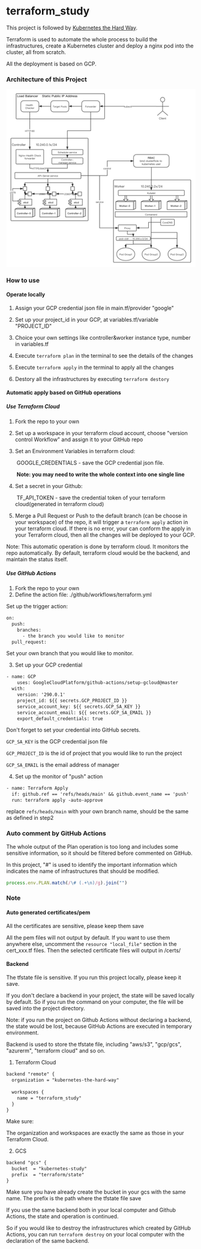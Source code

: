 # terraform_study

This project is followed by [Kubernetes the Hard Way](https://github.com/kelseyhightower/kubernetes-the-hard-way/).

Terraform is used to automate the whole process to build the infrastructures, create a Kubernetes cluster and deploy a nginx pod into the cluster, all from scratch.

All the deployment is based on GCP.

### Architecture of this Project

![architecture](./doc/architecture.png)

### How to use

#### Operate locally

1. Assign your GCP credential json file in main.tf/provider "google"

2. Set up your project_id in your GCP, at variables.tf/variable "PROJECT_ID"
3. Choice your own settings like controller&worker instance type, number in variables.tf
4. Execute ```terraform plan``` in the terminal to see the details of the changes
5. Execute ```terraform apply``` in the terminal to apply all the changes
6. Destory all the infrastructures by executing ```terraform destory```

#### Automatic apply based on GitHub  operations

##### Use Terraform Cloud

1. Fork the repo to your own 

2. Set up a workspace in your terraform cloud account, choose "version control Workflow" and assign it to your GitHub repo

3. Set an Environment Variables in terraform cloud: 

   ​	GOOGLE_CREDENTIALS - save the GCP credential json file.

   ​		**Note: you may need to write the whole context into one single line**

4. Set a secret in your Github:

   ​	TF_API_TOKEN - save the credential token of your terraform cloud(generated in terraform cloud)

5. Merge a Pull Request or Push to the default branch (can be choose in your workspace) of the repo, it will trigger a ```terraform apply``` action in your terraform cloud. If there is no error, your can conform the apply in your Terraform cloud, then all the changes will be deployed to  your GCP.

Note: This automatic operation is done by terraform cloud. It monitors the repo automatically. By default, terraform cloud would be the backend, and maintain the status itself.

##### Use GitHub Actions

1. Fork the repo to your own
2. Define the action file: ./github/workflows/terraform.yml

Set up the trigger action: 

```HCL2
on:
  push:
    branches:
      - the branch you would like to monitor
  pull_request:
```

Set your own branch that you would like to monitor.

3. Set up your GCP credential

```HCL2
- name: GCP
	uses: GoogleCloudPlatform/github-actions/setup-gcloud@master
  with:
    version: '290.0.1'
    project_id: ${{ secrets.GCP_PROJECT_ID }}
    service_account_key: ${{ secrets.GCP_SA_KEY }}
    service_account_email: ${{ secrets.GCP_SA_EMAIL }}
    export_default_credentials: true
```

Don't forget to set your credential into GitHub secrets.

```GCP_SA_KEY``` is the GCP credential json file

```GCP_PROJECT_ID``` is the id of project that you would like to run the project

```GCP_SA_EMAIL``` is the email address of manager

4. Set up the monitor of "push" action

```HCL2
- name: Terraform Apply
  if: github.ref == 'refs/heads/main' && github.event_name == 'push'
  run: terraform apply -auto-approve
```

replace ```refs/heads/main``` with your own branch name, should be the same as defined  in step2

### Auto comment by GitHub Actions

The whole output of the Plan operation is too long and includes some sensitive information, so it should be filtered before commented on GitHub.

In this project, "#" is used to identify the important information which indicates the name of infrastructures that should be modified. 

```javascript
process.env.PLAN.match(/\# (.+\n)/g).join("")
```

### Note

#### Auto generated certificates/pem

All the certificates are sensitive, please keep them save

All the pem files will not output by default. If you want to use them anywhere else, uncomment the ```resource "local_file"``` section in the cert_xxx.tf files. Then the selected certificate files will output in /certs/

#### Backend

The tfstate file is sensitive. If you run this project locally, please keep it save.

If you don't declare a backend in your project, the state will be saved locally by default. So if you run the command on your computer, the file will be saved into the project directory.

Note: if you run the project on Github Actions without declaring a backend, the state would be lost, because GitHub Actions are executed in temporary environment.

Backend is used to store the tfstate file, including "aws/s3", "gcp/gcs", "azurerm", "terraform cloud" and so on.

1. Terraform Cloud

```HCL2
backend "remote" {
  organization = "kubernetes-the-hard-way"

  workspaces {
    name = "terraform_study"
  }
}
```

Make sure:

The organization and workspaces are exactly the same as those in your Terraform Cloud.

2. GCS

```HCL2
backend "gcs" {
  bucket  = "kubernetes-study"
  prefix  = "terraform/state"
}
```

Make sure you have already create the bucket in your gcs with the same name. The prefix is the path where the tfstate file save 

If you use the same backend both in your local computer and Github Actions, the state and operation is continued. 

So if you would like to destroy the infrastructures which created by GitHub Actions, you can run ```terraform destroy``` on your local computer with the declaration of the same backend.